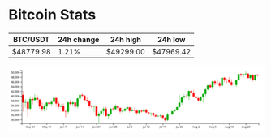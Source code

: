 # Bitcoin Stats

BTC/USDT|24h change|24h high|24h low|
|---|---|---|---|
|$48779.98|1.21%|$49299.00|$47969.42|

<img src="./chart.svg">
